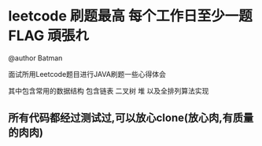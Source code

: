 leetcode 刷题最高 每个工作日至少一题 FLAG 頑張れ
=====================
@author Batman

面试所用Leetcode题目进行JAVA刷题一些心得体会

其中包含常用的数据结构 包含链表 二叉树 堆 以及全排列算法实现

所有代码都经过测试过,可以放心clone(放心肉,有质量的肉肉)
----------------